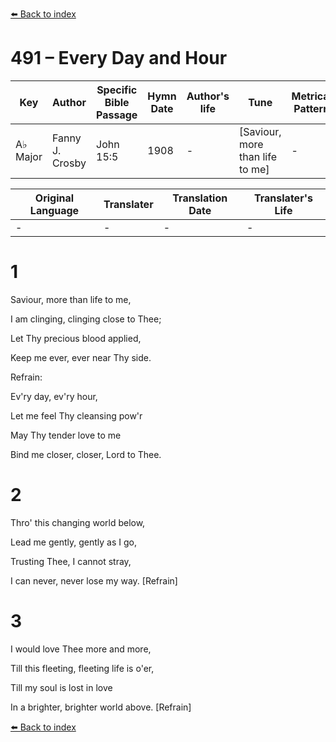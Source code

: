 [⬅️ Back to index](../README.md)

# 491 – Every Day and Hour

Key | Author   | Specific Bible Passage     |Hymn Date |Author's life |Tune |Metrical Pattern   |Composer/Source
-- | --------- | ---------------------------|----------|--------------|-----|-------------------|-------------  
A♭ Major |Fanny J. Crosby |John 15:5 |1908 |- |[Saviour, more than life to me] |- |W. H. Doane

Original Language | Translater | Translation Date   | Translater's Life  
----------------- | --------- | --------------------|-------------     
\- |- |- |-




# 1

Saviour, more than life to me,

I am clinging, clinging close to Thee;

Let Thy precious blood applied,

Keep me ever, ever near Thy side.



Refrain:

Ev'ry day, ev'ry hour,

Let me feel Thy cleansing pow'r

May Thy tender love to me 

Bind me closer, closer, Lord to Thee.



# 2

Thro' this changing world below,

Lead me gently, gently as I go,

Trusting Thee, I cannot stray,

I can never, never lose my way. [Refrain]



# 3

I would love Thee more and more,

Till this fleeting, fleeting life is o'er,

Till my soul is lost in love 

In a brighter, brighter world above.  [Refrain]

[⬅️ Back to index](../README.md)
